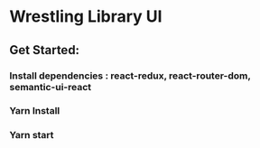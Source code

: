 # Wrestling Library UI
##
##    


## Get Started:
### Install dependencies : react-redux, react-router-dom, semantic-ui-react
### Yarn Install
### Yarn start
